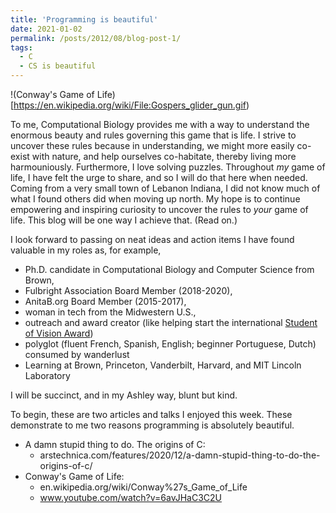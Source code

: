 ```yaml
---
title: 'Programming is beautiful'
date: 2021-01-02
permalink: /posts/2012/08/blog-post-1/
tags:
  - C
  - CS is beautiful
---
```


!(Conway's Game of Life)[https://en.wikipedia.org/wiki/File:Gospers_glider_gun.gif)

To me, Computational Biology provides me with a way to understand the enormous beauty and rules governing this game that is life. I strive to uncover these rules because in understanding, we might more easily co-exist with nature, and help ourselves co-habitate, thereby living more harmouniously. Furthermore, I love solving puzzles. Throughout *my* game of life, I have felt the urge to share, and so I will do that here when needed. Coming from a very small town of Lebanon Indiana, I did not know much of what I found others did when moving up north. My hope is to continue empowering and inspiring curiosity to uncover the rules to *your* game of life. This blog will be one way I achieve that. (Read on.)

I look forward to passing on neat ideas and action items I have found valuable in my roles as, for example,
  - Ph.D. candidate in Computational Biology and Computer Science from Brown, 
  - Fulbright Association Board Member (2018-2020), 
  - AnitaB.org Board Member (2015-2017), 
  - woman in tech from the Midwestern U.S., 
  - outreach and award creator (like helping start the international [Student of Vision Award](https://anitab.org/awards-grants/abie-awards/student-of-vision/))
  - polyglot (fluent French, Spanish, English; beginner Portuguese, Dutch) consumed by wanderlust
  - Learning at Brown, Princeton, Vanderbilt, Harvard, and MIT Lincoln Laboratory
  
I will be succinct, and in my Ashley way, blunt but kind. 

To begin, these are two articles and talks I enjoyed this week. These demonstrate to me two reasons programming is absolutely beautiful.
  - A damn stupid thing to do. The origins of C: 
    - arstechnica.com/features/2020/12/a-damn-stupid-thing-to-do-the-origins-of-c/
  - Conway's Game of Life:
    - en.wikipedia.org/wiki/Conway%27s_Game_of_Life
    - www.youtube.com/watch?v=6avJHaC3C2U